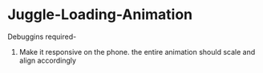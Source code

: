 # Juggle-Loading-Animation

Debuggins required-

1. Make it responsive on the phone. the entire animation should scale and align accordingly
